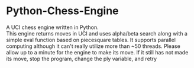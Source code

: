 # Python-Chess-Engine
 A UCI chess engine written in Python.  
This engine returns moves in UCI and uses alpha/beta search along with a simple eval function based on piecesquare tables.  It supports parallel computing although it can't really utilize more than ~50 threads.
Please allow up to a minute for the engine to make its move.  If it still has not made its move, stop the program, change the ply variable, and retry
